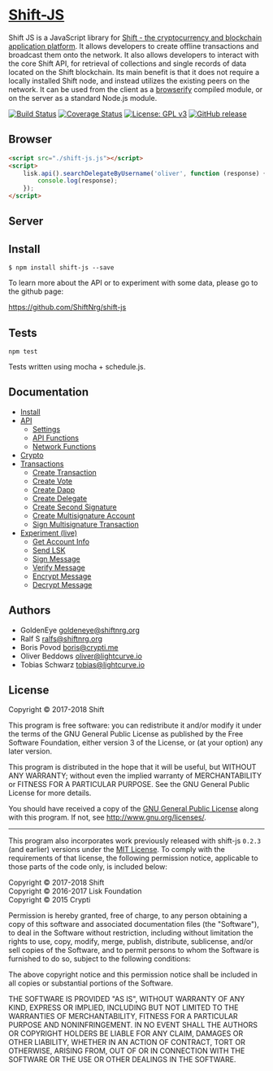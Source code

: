 # <a href="https://github.com/ShiftNrg/shift-js">Shift-JS</a>

Shift JS is a JavaScript library for [Shift - the cryptocurrency and blockchain application platform](https://github.com/ShiftNRG/shift). It allows developers to create offline transactions and broadcast them onto the network. It also allows developers to interact with the core Shift API, for retrieval of collections and single records of data located on the Shift blockchain. Its main benefit is that it does not require a locally installed Shift node, and instead utilizes the existing peers on the network. It can be used from the client as a [browserify](http://browserify.org/) compiled module, or on the server as a standard Node.js module.

[![Build Status](https://travis-ci.org/ShiftNRG/shift-js.svg?branch=development)](https://travis-ci.org/ShiftNRG/shift-js)
[![Coverage Status](https://coveralls.io/repos/github/ShiftNRG/shift-js/badge.svg?branch=development)](https://coveralls.io/github/ShiftNRG/shift-js?branch=development)
[![License: GPL v3](https://img.shields.io/badge/License-GPL%20v3-blue.svg)](http://www.gnu.org/licenses/gpl-3.0)
[![GitHub release](https://img.shields.io/badge/version-0.4-blue.svg)](#)

## Browser

```html
<script src="./shift-js.js"></script>
<script>
	lisk.api().searchDelegateByUsername('oliver', function (response) {
		console.log(response);
	});
</script>
```

## Server

## Install
```
$ npm install shift-js --save
```

To learn more about the API or to experiment with some data, please go to the github page:

https://github.com/ShiftNrg/shift-js

## Tests

```
npm test
```

Tests written using mocha + schedule.js.

## Documentation

- [Install](http://shiftnrg.github.io/shift-js/index.html)
- [API](http://shiftnrg.github.io/shift-js/example/api.html)
	- [Settings](http://shiftnrg.github.io/shift-js/example/api.html#settings)
	- [API Functions](http://shiftnrg.github.io/shift-js/example/api.html#api_functions)
	- [Network Functions](http://shiftnrg.github.io/shift-js/example/api.html#network_functions)
- [Crypto](http://shiftnrg.github.io/shift-js/example/api.html#crypto)
- [Transactions](http://shiftnrg.github.io/shift-js/example/api.html#transactions)
	- [Create Transaction](http://shiftnrg.github.io/shift-js/example/api.html#functions_createTransaction)
	- [Create Vote](http://shiftnrg.github.io/shift-js/example/api.html#functions_createVote)
	- [Create Dapp](http://shiftnrg.github.io/shift-js/example/api.html#functions_createDapp)
	- [Create Delegate](http://shiftnrg.github.io/shift-js/example/api.html#functions_createDelegate)
	- [Create Second Signature](http://shiftnrg.github.io/shift-js/example/api.html#functions_createSignature)
	- [Create Multisignature Account](http://shiftnrg.github.io/shift-js/example/api.html#functions_createMultisignature)
	- [Sign Multisignature Transaction](http://shiftnrg.github.io/shift-js/example/api.html#functions_signMultisignature)
- [Experiment (live)](http://shiftnrg.github.io/shift-js/example/experiment.html)
	- [Get Account Info](http://shiftnrg.github.io/shift-js/example/experiment.html#get_account)
	- [Send LSK](http://shiftnrg.github.io/shift-js/example/experiment.html#send_lsk)
	- [Sign Message](http://shiftnrg.github.io/shift-js/example/experiment.html#sign)
	- [Verify Message](http://shiftnrg.github.io/shift-js/example/experiment.html#verify)
	- [Encrypt Message](http://shiftnrg.github.io/shift-js/example/experiment.html#encrypt)
	- [Decrypt Message](http://shiftnrg.github.io/shift-js/example/experiment.html#decrypt)

## Authors

- GoldenEye <goldeneye@shiftnrg.org>
- Ralf S <ralfs@shiftnrg.org>
- Boris Povod <boris@crypti.me>
- Oliver Beddows <oliver@lightcurve.io>
- Tobias Schwarz <tobias@lightcurve.io>

## License

Copyright © 2017-2018 Shift

This program is free software: you can redistribute it and/or modify it under the terms of the GNU General Public License as published by the Free Software Foundation, either version 3 of the License, or (at your option) any later version.

This program is distributed in the hope that it will be useful, but WITHOUT ANY WARRANTY; without even the implied warranty of MERCHANTABILITY or FITNESS FOR A PARTICULAR PURPOSE. See the GNU General Public License for more details.

You should have received a copy of the [GNU General Public License](https://github.com/ShiftNRG/shift-js/tree/master/LICENSE) along with this program.  If not, see <http://www.gnu.org/licenses/>.

***

This program also incorporates work previously released with shift-js `0.2.3` (and earlier) versions under the [MIT License](https://opensource.org/licenses/MIT). To comply with the requirements of that license, the following permission notice, applicable to those parts of the code only, is included below:

Copyright © 2017-2018 Shift  
Copyright © 2016-2017 Lisk Foundation  
Copyright © 2015 Crypti

Permission is hereby granted, free of charge, to any person obtaining a copy of this software and associated documentation files (the "Software"), to deal in the Software without restriction, including without limitation the rights to use, copy, modify, merge, publish, distribute, sublicense, and/or sell copies of the Software, and to permit persons to whom the Software is furnished to do so, subject to the following conditions:

The above copyright notice and this permission notice shall be included in all copies or substantial portions of the Software.

THE SOFTWARE IS PROVIDED "AS IS", WITHOUT WARRANTY OF ANY KIND, EXPRESS OR IMPLIED, INCLUDING BUT NOT LIMITED TO THE WARRANTIES OF MERCHANTABILITY, FITNESS FOR A PARTICULAR PURPOSE AND NONINFRINGEMENT. IN NO EVENT SHALL THE AUTHORS OR COPYRIGHT HOLDERS BE LIABLE FOR ANY CLAIM, DAMAGES OR OTHER LIABILITY, WHETHER IN AN ACTION OF CONTRACT, TORT OR OTHERWISE, ARISING FROM, OUT OF OR IN CONNECTION WITH THE SOFTWARE OR THE USE OR OTHER DEALINGS IN THE SOFTWARE.
